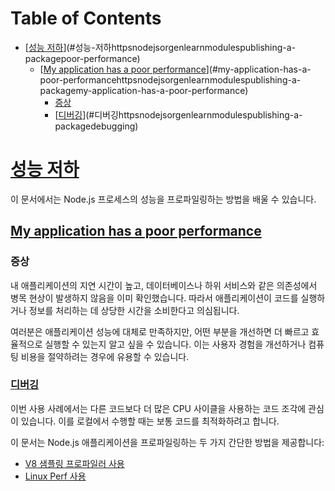 # Table of Contents

- [[성능 저하](https://nodejs.org/en/learn/modules/publishing-a-package#poor-performance)](#성능-저하httpsnodejsorgenlearnmodulespublishing-a-packagepoor-performance)
  - [[My application has a poor performance](https://nodejs.org/en/learn/modules/publishing-a-package#my-application-has-a-poor-performance)](#my-application-has-a-poor-performancehttpsnodejsorgenlearnmodulespublishing-a-packagemy-application-has-a-poor-performance)
    - [증상](#증상)
    - [[디버깅](https://nodejs.org/en/learn/modules/publishing-a-package#debugging)](#디버깅httpsnodejsorgenlearnmodulespublishing-a-packagedebugging)

# [성능 저하](https://nodejs.org/en/learn/modules/publishing-a-package#poor-performance)

이 문서에서는 Node.js 프로세스의 성능을 프로파일링하는 방법을 배울 수 있습니다.


## [My application has a poor performance](https://nodejs.org/en/learn/modules/publishing-a-package#my-application-has-a-poor-performance)





### 증상

내 애플리케이션의 지연 시간이 높고, 데이터베이스나 하위 서비스와 같은 의존성에서 병목 현상이 발생하지 않음을 이미 확인했습니다. 따라서 애플리케이션이 코드를 실행하거나 정보를 처리하는 데 상당한 시간을 소비한다고 의심됩니다.

여러분은 애플리케이션 성능에 대체로 만족하지만, 어떤 부분을 개선하면 더 빠르고 효율적으로 실행할 수 있는지 알고 싶을 수 있습니다. 이는 사용자 경험을 개선하거나 컴퓨팅 비용을 절약하려는 경우에 유용할 수 있습니다.


### [디버깅](https://nodejs.org/en/learn/modules/publishing-a-package#debugging)

이번 사용 사례에서는 다른 코드보다 더 많은 CPU 사이클을 사용하는 코드 조각에 관심이 있습니다. 이를 로컬에서 수행할 때는 보통 코드를 최적화하려고 합니다.

이 문서는 Node.js 애플리케이션을 프로파일링하는 두 가지 간단한 방법을 제공합니다:

-   [V8 샘플링 프로파일러 사용](https://nodejs.org/en/learn/getting-started/profiling/)
-   [Linux Perf 사용](https://nodejs.org/en/learn/diagnostics/poor-performance/using-linux-perf)


